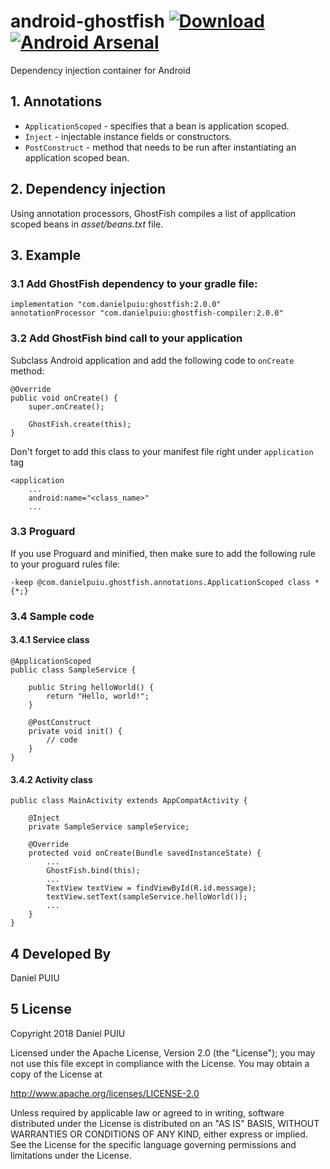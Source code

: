 # android-ghostfish [ ![Download](https://api.bintray.com/packages/daanipuui/android/android-ghostfish/images/download.svg) ](https://bintray.com/daanipuui/android/android-ghostfish/_latestVersion) [![Android Arsenal]( https://img.shields.io/badge/Android%20Arsenal-GhostFish-green.svg?style=flat )]( https://android-arsenal.com/details/1/6940 )
Dependency injection container for Android

## 1. Annotations

- `ApplicationScoped` - specifies that a bean is application scoped.
- `Inject` - injectable instance fields or constructors.
- `PostConstruct` - method that needs to be run after instantiating an application scoped bean.

## 2. Dependency injection

Using annotation processors, GhostFish compiles a list of application scoped beans in *asset/beans.txt* file.

## 3. Example

### 3.1 Add GhostFish dependency to your gradle file:

```
implementation "com.danielpuiu:ghostfish:2.0.0"
annotationProcessor "com.danielpuiu:ghostfish-compiler:2.0.0"
```

### 3.2 Add GhostFish bind call to your application

Subclass Android application and add the following code to `onCreate` method:

```
@Override
public void onCreate() {
    super.onCreate();

    GhostFish.create(this);
}
```

Don't forget to add this class to your manifest file right under `application` tag

```
<application
    ...
    android:name="<class_name>"
    ...
```

### 3.3 Proguard

If you use Proguard and minified, then make sure to add the following rule to your proguard rules file:

```
-keep @com.danielpuiu.ghostfish.annotations.ApplicationScoped class * {*;}
```

### 3.4 Sample code

#### 3.4.1 Service class

```
@ApplicationScoped
public class SampleService {

    public String helloWorld() {
        return "Hello, world!";
    }

    @PostConstruct
    private void init() {
        // code
    }
}
```

#### 3.4.2 Activity class

```
public class MainActivity extends AppCompatActivity {

    @Inject
    private SampleService sampleService;
    
    @Override
    protected void onCreate(Bundle savedInstanceState) {
        ...
        GhostFish.bind(this);
        ...
        TextView textView = findViewById(R.id.message);
        textView.setText(sampleService.helloWorld());
        ...
    }
}
```

## 4 Developed By

Daniel PUIU

## 5 License

Copyright 2018 Daniel PUIU

Licensed under the Apache License, Version 2.0 (the "License");
you may not use this file except in compliance with the License.
You may obtain a copy of the License at

   http://www.apache.org/licenses/LICENSE-2.0

Unless required by applicable law or agreed to in writing, software
distributed under the License is distributed on an "AS IS" BASIS,
WITHOUT WARRANTIES OR CONDITIONS OF ANY KIND, either express or implied.
See the License for the specific language governing permissions and
limitations under the License.
